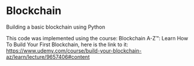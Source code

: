 # Blockchain
Building a basic blockchain using Python

This code was implemented using the course: Blockchain A-Z™: Learn How To Build Your First Blockchain, here is the link to it: https://www.udemy.com/course/build-your-blockchain-az/learn/lecture/9657406#content

